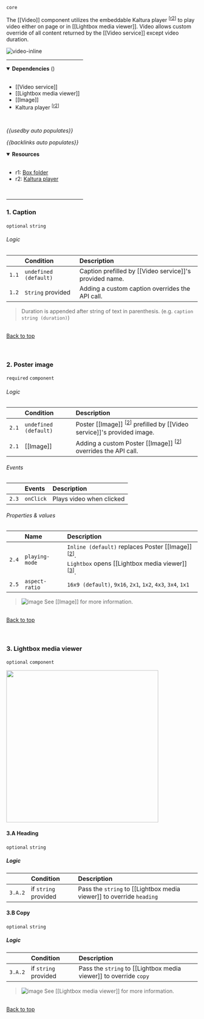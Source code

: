 `core` <!-- category start --><!-- category end -->

The [[Video]] component utilizes the embeddable Kaltura player <sup>[[r2](#resources)]</sup> to play video either on page or in [[Lightbox media viewer]]. Video allows custom override of all content returned by the [[Video service]] except video duration.


![video-inline](https://images.zenhubusercontent.com/5be09c3a6102900c6d16d991/f12785fc-4133-4ac0-a959-4c5fb2fdfa0b)

<hr width="40%" />

<!-- toc start open="true" depthStart="3" depthEnd="5" --><!-- toc end -->

<details open="true">
  <summary><strong>Dependencies</strong> (<!-- dependencyCount start --><!-- dependencyCount end -->)</summary><br />

- [[Video service]]
- [[Lightbox media viewer]]
- [[Image]]
- Kaltura player <sup>[[r2](#resources)]</sup>

<br />
</details>

<!-- usedby start -->
*{{usedby auto populates}}*
<!-- usedby end -->

<!-- backlinks start -->
*{{backlinks auto populates}}*
<!-- backlinks end -->

<a name="resources"></a>
<details open="true">
  <summary><strong>Resources</strong></summary><br />

- r1: [Box folder](https://ibm.box.com/s/9q7rdj73m32hufcw1xwl1td6nr88rghm)
- r2: [Kaltura player](http://player.kaltura.com/docs/api)

<br />
</details>

<hr width="40%" />


### 1. Caption
`optional` `string`

###### Logic

| | Condition | Description |
|:--- |:--------- |:----------- |
| `1.1` | `undefined (default)` |Caption prefilled by [[Video service]]'s provided name. |
| `1.2` | `String` provided | Adding a custom caption overrides the API call. |

> Duration is appended after string of text in parenthesis. (e.g. `caption string (duration)`)

<br />[Back to top](#wiki-wrapper)<br /><br /><br />

### 2. Poster image
`required` `component`

###### Logic

| | Condition | Description |
|:--- |:--------- |:----------- |
| `2.1` | `undefined (default)` | Poster [[Image]] <sup>[[2](#2-poster-image)]</sup> prefilled by [[Video service]]'s provided image. |
| `2.1` | [[Image]] | Adding a custom Poster [[Image]] <sup>[[2](#2-poster-image)]</sup> overrides the API call. |

###### Events

| | Events | Description |
|:--- |:------ |:----------- |
| `2.3` | `onClick` | Plays video when clicked |  


###### Properties & values

| | Name | Description |
|:-- |:----- |:----- |
| `2.4` | `playing-mode` | `Inline (default)` replaces Poster [[Image]] <sup>[[2](#2-poster-image)]</sup>.<br /> `Lightbox` opens [[Lightbox media viewer]] <sup>[[3](#3-lightbox-media-viewer)]</sup>. |  
| `2.5` | `aspect-ratio` | `16x9 (default)`, `9x16`, `2x1`, `1x2`, `4x3`, `3x4`, `1x1` |

> ![image](https://user-images.githubusercontent.com/3793636/117873919-f6faba80-b265-11eb-81a5-039bdcd822e8.png)  See [[Image]] for more information.

<br />[Back to top](#wiki-wrapper)<br /><br /><br />


### 3. Lightbox media viewer
`optional` `component`

<img src="https://images.zenhubusercontent.com/5be09c3a6102900c6d16d991/34415287-2c8a-486e-98e5-a2d26cc47f12" width="400px" />

#### 3.A Heading

`optional` `string`

##### Logic

| | Condition | Description |
|:-- |:--------- |:----------- |
| `3.A.2` | if `string` provided | Pass the `string` to [[Lightbox media viewer]] to override `heading` |


#### 3.B Copy

`optional` `string`

##### Logic

| | Condition | Description |
|:-- |:--------- |:----------- |
| `3.A.2` | if `string` provided | Pass the `string` to [[Lightbox media viewer]] to override `copy` |


> ![image](https://user-images.githubusercontent.com/3793636/117873919-f6faba80-b265-11eb-81a5-039bdcd822e8.png)  See [[Lightbox media viewer]] for more information.

<br />[Back to top](#wiki-wrapper)<br /><br /><br />
